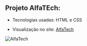 ## Projeto AlfaTEch:

 - Tecnologias usadas: HTML e CSS

 - Visualização no site: [AlfaTech](https://9brunodox.github.io/AlfaTech/)

![AlfaTech](https://www.devmedia.com.br/arquivos/projeto_guiado/front-end/ag_viagem/passo4/Passo-4-layout-1100px-finalizado.jpeg)
